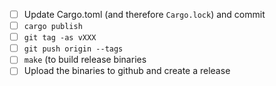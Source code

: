 - [ ] Update Cargo.toml (and therefore `Cargo.lock`) and commit
- [ ] `cargo publish`
- [ ] `git tag -as vXXX`
- [ ] `git push origin --tags`
- [ ] `make` (to build release binaries
- [ ] Upload the binaries to github and create a release
